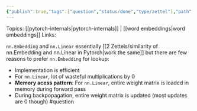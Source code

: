 ```yaml
---
{"publish":true,"tags":["question","status/done","type/zettel"],"path":"2 Zettels/why choose nn.Embedding over nn.Linear.md","permalink":"/2-zettels/why-choose-nn-embedding-over-nn-linear/","PassFrontmatter":true}
---
```



Topics: [[pytorch-internals\|pytorch-internals]] | [[word embeddings\|word embeddings]]
Links:

`nn.Embedding` and `nn.Linear` essentially [[2 Zettels/similarity of nn.Embedding and nn.Linear in Pytorch\|work the same]] but there are few reasons to prefer `nn.Embedding` for lookup:
- Implementation is efficient 
- For `nn.Linear`, lot of wasteful multiplications by 0
- **Memory acess pattern**: For `nn.Linear`, entire weight matrix is loaded in memory during forward pass
- During backpopagation, entire weight matrix is updated (most updates are 0 though) #question

